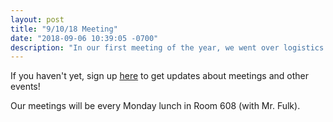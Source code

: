 ```yaml
---
layout: post
title: "9/10/18 Meeting"
date: "2018-09-06 10:39:05 -0700"
description: "In our first meeting of the year, we went over logistics and information about CS Club. Make sure to keep coming every Monday lunch to Room 608."
---
```


If you haven't yet, sign up [here](https://docs.google.com/forms/d/e/1FAIpQLScqeJtI9uLbAoQAw8n1b29hMcaqTm-Pf8CvlNiwOucu6s2ydA/viewform) to get updates about meetings and other events!

Our meetings will be every Monday lunch in Room 608 (with Mr. Fulk).
